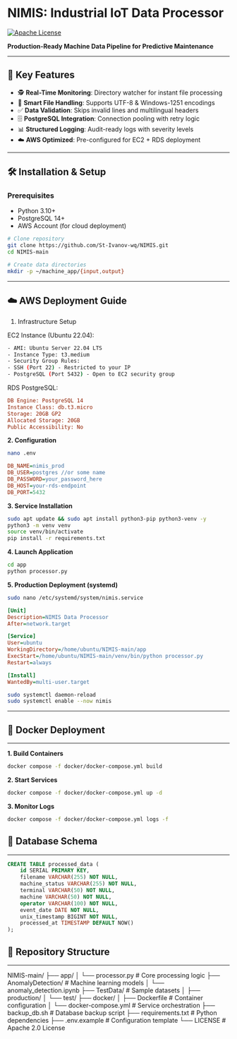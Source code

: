 # NIMIS: Industrial IoT Data Processor  
[![Apache License](https://img.shields.io/badge/License-Apache%202.0-blue.svg)](https://opensource.org/licenses/Apache-2.0)  

**Production-Ready Machine Data Pipeline for Predictive Maintenance**  

---

## 🌟 Key Features  
- 🕵️ **Real-Time Monitoring**: Directory watcher for instant file processing  
- 📁 **Smart File Handling**: Supports UTF-8 & Windows-1251 encodings  
- ✅ **Data Validation**: Skips invalid lines and multilingual headers  
- 🗄️ **PostgreSQL Integration**: Connection pooling with retry logic  
- 📊 **Structured Logging**: Audit-ready logs with severity levels  
- ☁️ **AWS Optimized**: Pre-configured for EC2 + RDS deployment  

---

## 🛠️ Installation & Setup

### Prerequisites
- Python 3.10+
- PostgreSQL 14+
- AWS Account (for cloud deployment)

```bash
# Clone repository
git clone https://github.com/St-Ivanov-wq/NIMIS.git
cd NIMIS-main

# Create data directories
mkdir -p ~/machine_app/{input,output}
```
---

## ☁️ AWS Deployment Guide
1. Infrastructure Setup

EC2 Instance (Ubuntu 22.04):
```bash
- AMI: Ubuntu Server 22.04 LTS
- Instance Type: t3.medium
- Security Group Rules:
- SSH (Port 22) - Restricted to your IP
- PostgreSQL (Port 5432) - Open to EC2 security group
```
RDS PostgreSQL:
```ini
DB Engine: PostgreSQL 14
Instance Class: db.t3.micro
Storage: 20GB GP2
Allocated Storage: 20GB
Public Accessibility: No
```

**2. Configuration**
```bash
nano .env
```
```ini
DB_NAME=nimis_prod
DB_USER=postgres //or some name
DB_PASSWORD=your_password_here
DB_HOST=your-rds-endpoint
DB_PORT=5432
```

**3. Service Installation**
```bash
sudo apt update && sudo apt install python3-pip python3-venv -y
python3 -m venv venv
source venv/bin/activate
pip install -r requirements.txt
```
**4. Launch Application**
```bash
cd app
python processor.py
```

**5. Production Deployment (systemd)**
```bash
sudo nano /etc/systemd/system/nimis.service
```
```ini
[Unit]
Description=NIMIS Data Processor
After=network.target

[Service]
User=ubuntu
WorkingDirectory=/home/ubuntu/NIMIS-main/app
ExecStart=/home/ubuntu/NIMIS-main/venv/bin/python processor.py
Restart=always

[Install]
WantedBy=multi-user.target
```
```bash
sudo systemctl daemon-reload
sudo systemctl enable --now nimis
```
---
## 🐳 Docker Deployment
---
**1. Build Containers**
```bash
docker compose -f docker/docker-compose.yml build
```

**2. Start Services**
```bash
docker compose -f docker/docker-compose.yml up -d
```
**3. Monitor Logs**
```bash
docker compose -f docker/docker-compose.yml logs -f
```

## 📄 Database Schema
---
```sql
CREATE TABLE processed_data (
    id SERIAL PRIMARY KEY,
    filename VARCHAR(255) NOT NULL,
    machine_status VARCHAR(255) NOT NULL,
    terminal VARCHAR(50) NOT NULL,
    machine VARCHAR(50) NOT NULL,
    operator VARCHAR(100) NOT NULL,
    event_date DATE NOT NULL,
    unix_timestamp BIGINT NOT NULL,
    processed_at TIMESTAMP DEFAULT NOW()
);
```

## 📂 Repository Structure
---

NIMIS-main/
├── app/
│   └── processor.py           # Core processing logic
├── AnomalyDetection/          # Machine learning models
│   └── anomaly_detection.ipynb
├── TestData/                  # Sample datasets
│   ├── production/
│   └── test/
├── docker/
│   ├── Dockerfile             # Container configuration
│   └── docker-compose.yml     # Service orchestration
├── backup_db.sh               # Database backup script
├── requirements.txt           # Python dependencies
├── .env.example               # Configuration template
└── LICENSE                    # Apache 2.0 License
